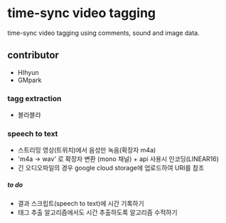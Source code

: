 # time-sync video tagging

time-sync video tagging using comments, sound and image data.


## contributor 

- HIhyun
- GMpark

### tagg extraction

- 블라블라

### speech to text

- 스트리밍 영상(트위치)에서 음성만 녹음(확장자 m4a)
- 'm4a -> wav' 로 확장자 변환 (mono 채널) + api 사용시 인코딩(LINEAR16)
- 긴 오디오파일의 경우 google cloud storage에 업로드하여 URI를 참조

##### to do 
- 결과 스크립트(speech to text)에 시간 기록하기
- 태그 추출 알고리즘에서도 시간 추출하도록 알고리즘 수적하기